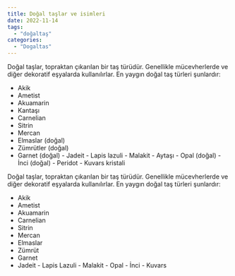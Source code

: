 ```yaml
---
title: Doğal taşlar ve isimleri 
date: 2022-11-14
tags:
  - "doğaltaş"
categories:
  - "Dogaltas"
---
```


Doğal taşlar, topraktan çıkarılan bir taş türüdür. Genellikle mücevherlerde ve diğer dekoratif eşyalarda kullanılırlar.
En yaygın doğal taş türleri şunlardır:
- Akik
- Ametist
- Akuamarin
- Kantaşı
- Carnelian
- Sitrin
- Mercan
- Elmaslar (doğal)
- Zümrütler (doğal)
- Garnet (doğal) - Jadeit - Lapis lazuli - Malakit - Aytaşı - Opal (doğal) - İnci (doğal) - Peridot - Kuvars kristali


Doğal taşlar, topraktan çıkarılan bir taş türüdür. Genellikle mücevherlerde ve diğer dekoratif eşyalarda kullanılırlar.
En yaygın doğal taş türleri şunlardır:
- Akik
- Ametist
- Akuamarin
- Carnelian
- Sitrin
- Mercan
- Elmaslar
- Zümrüt
- Garnet
- Jadeit - Lapis Lazuli - Malakit - Opal - İnci - Kuvars
